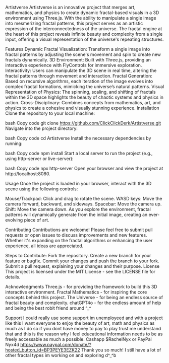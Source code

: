 Artistverse
Artistverse is an innovative project that merges art, mathematics, and physics to create dynamic fractal-based visuals in a 3D environment using Three.js. With the ability to manipulate a single image into mesmerizing fractal patterns, this project serves as an artistic expression of the interconnectedness of the universe. The fractal engine at the heart of this project reveals infinite beauty and complexity from a single input, offering a visual representation of the universe's repeating structures.

Features
Dynamic Fractal Visualization: Transform a single image into fractal patterns by adjusting the scene's movement and spin to create new fractals dynamically.
3D Environment: Built with Three.js, providing an interactive experience with FlyControls for immersive exploration.
Interactivity: Users can manipulate the 3D scene in real time, altering the fractal patterns through movement and interaction.
Fractal Generation: Based on recursive algorithms, each iteration of the image evolves into complex fractal formations, mimicking the universe’s natural patterns.
Visual Representation of Physics: The spinning, scaling, and shifting of fractals within the 3D space highlights the beauty of chaotic systems and physics in action.
Cross-Disciplinary: Combines concepts from mathematics, art, and physics to create a cohesive and visually stunning experience.
Installation
Clone the repository to your local machine:

bash
Copy code
git clone https://github.com/ClickClickDerk/Artistverse.git
Navigate into the project directory:

bash
Copy code
cd Artistverse
Install the necessary dependencies by running:

bash
Copy code
npm install
Start a local server to run the project (e.g., using http-server or live-server):

bash
Copy code
npx http-server
Open your browser and view the project at http://localhost:8080.

Usage
Once the project is loaded in your browser, interact with the 3D scene using the following controls:

Mouse/Trackpad: Click and drag to rotate the scene.
WASD keys: Move the camera forward, backward, and sideways.
Spacebar: Move the camera up.
Shift: Move the camera down.
As you explore the environment, fractal patterns will dynamically generate from the initial image, creating an ever-evolving piece of art.

Contributing
Contributions are welcome! Please feel free to submit pull requests or open issues to discuss improvements and new features. Whether it's expanding on the fractal algorithms or enhancing the user experience, all ideas are appreciated.

Steps to Contribute:
Fork the repository.
Create a new branch for your feature or bugfix.
Commit your changes and push the branch to your fork.
Submit a pull request, explaining your changes and their purpose.
License
This project is licensed under the MIT License - see the LICENSE file for details.

Acknowledgments
Three.js - for providing the framework to build this 3D interactive environment.
Fractal Mathematics - for inspiring the core concepts behind this project.
The Universe - for being an endless source of fractal beauty and complexity.
chatGPT4o - for the endless amount of help and being the best robit friend around ^_^

Support
I could really use some support im unemployeed and with a project like this I want everyone to enjoy the beauty of art, math and physics as much as I do so if you dont have money to pay to play trust me understand that and this is the reason why I feel educational information needs to be as freely accessable as much a possible. Cashapp $RachelNyx or PayPal Nyx4d https://www.paypal.com/donate/?hosted_button_id=BP3PEYE3EZK22 Thank you so much! I still have a lot of other fractal types im working on and exploring d^_^b
